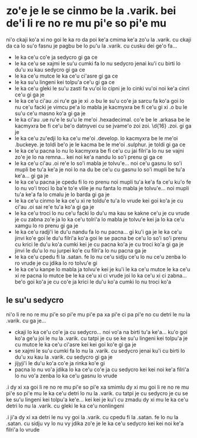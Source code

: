 zo'e je le se cinmo be la .varik. bei de'i li re no re mu pi'e so pi'e mu
=========================================================================
ni'o ckaji ko'a xi no goi le ka ro da poi ke'a cmima ke'a zo'u la .varik. cu ckaji da ca lo su'o fasnu je pagbu be lo pu'u la .varik. cu cusku dei ge'o fa...

* le ka ce'u co'e ja sedycro gi ga ce
* le ka ce'u se xajmi le su'u cumki fa lo nu sedycro jenai ku'i cu birti lo du'u xu kau sedycro gi ga ce
* le ka ce'u mutce le ka ce'u ci'asre gi ga ce
* le ka su'u lingeni kei tolpu'a ce'u gi ga ce
* le ka ce'u gleki le su'u zasti fa vu'oi lo cipni je lo cinki vu'oi noi ke'a cinri ce'u gi ga je
* le ka ce'u ci'au .oi ru'e ga je xi .o bu le su'u co'e ja sarcu fa ko'a goi lo nu ce'u facki je vimcu pe'a lo mabla je kacmyxra be fi ce'u gi xi .o bu le su'u ce'u masno ko'a gi ga je
* le ka ci'au .ue ru'e le su'u le me'oi .hexadecimal. co'e be le .arkasa be le kacmyxra be fi ce'u be'o datnyvei cu se jvame'o zoi zoi. \d{16} .zoi. gi ga je
* le ka ce'u zu'edji lo ka ce'u me'oi .develop. lo kacmyxra be le me'oi .buckeye. je toldi be'o je le kacma be le me'oi .sulphur. je toldi gi ga ce
* le ka ce'u pacna lo nu lo kacmyxra be fi ce'u cu jai filri'a lo nu se vajni zo'e je lo na remna... kei noi ke'a nandu lo so'i prenu gi ga ce
* le ka ce'u ci'au .oi re'e lo so'i mabla je tolvu'e... noi ce'u gasnu lo so'i mupli be tu'a ke'a je noi lo na du be ce'u cu gasnu lo so'i mupli be tu'a ke'a... gi ga je
* le ka ce'u pacna je cpedu fi lo ro prenu noi mupli tu'a ke'a fa ce'u ku'o fe lo nu vo'i troci lo ba'e to'e vlile je nu fanta lo mabla je tolvu'e... noi mupli tu'a ke'a fa lo cmalu je lo barda gi ga je
* le ka ce'u cinmo le ka ce'u xi re toldu'e tu'a lo vrude kei goi ko'a je cu ci'au .oi sai re'e tu'a ko'a gi ga je
* le ka ce'u troci lo nu ce'u facki lo du'u ma kau se kakne ce'u je cu vrude je cu zabna zo'e ja lo ka ce'u tolri'a lo mabla je tolvu'e kei ja lo ka ce'u xamgu lo ro prenu gi ga je
* le ka ce'u radji'i le du'u nandu fa lo nu pacna... gi ku'i ga je le ka ce'u jinvi ko'e goi le du'u filri'a ko'a goi le se pacna be ce'u lo so'i so'i prenu cu krici le du'u ko'a cumki kei je cu pacna ko'a je cu troci ko'a gi ga je jinvi le du'u lo nu jurpei ko'e cu filri'a lo nu pacna ga je
* le ka ce'u cpedu fi la .satan. fe lo nu ce'u sidju ce'u lo nu ce'u zenba lo ro vrude je cu jdika lo ro tolvu'e gi
* le ka ce'u kanpe lo mabla ja tolvu'e kei je ku'i le ka ce'u mutce le ka ce'u xi re pacna lo mutce be le ka ce'u xi ci vrude joi lo ka ce'u xi ci zabna... be'o goi ko'a je cu co'e ja krici le du'u ko'a cumki lo nu troci ko'a

## le su'u sedycro
ni'o li re no re mu pi'e so pi'e mu pi'e pa xa pi'e ci pa pi'e no cu detri le nu la .varik. cu ga je...

* ckaji lo ka ce'u co'e ja cu sedycro... noi vo'a na birti tu'a ke'a... ku'o goi ko'a ge'u joi le nu la .varik. cu tatpi je cu se ke su'u lingeni kei tolpu'a je cu mutce le ka ce'u ci'asre kei kei goi ko'e gi ga je
* se xajmi le su'u cumki fa lo nu la .varik. cu sedycro jenai ku'i cu birti lo du'u xu kau la .varik. cu sedycro gi ga je
* jijyji'i le du'u ko'a co'e ja rinka ko'e gi
* pacna lo nu vo'a jdika lo ka ce'u co'e ja cu sedycro kei kei noi ke'a filri'a lo nu vo'a zenba lo ka ce'u gasnu lo vrude

.i dy xi xa goi li re no re mu pi'e so pi'e xa smimlu dy xi mu goi li re no re mu pi'e so pi'e mu le ka ce'u detri lo nu la .varik. cu tatpi je cu sedycro je cu se ke su'u lingeni kei tolpu'a ke'e... kei kei je ku'i cu zmadu dy xi mu le ka ce'u detri lo nu la .varik. cu gleki le ka ce'u nonlingeni

.i ji'a dy xi xa detri le nu vy goi la .varik. cu cpedu fi la .satan. fe lo nu la .satan. cu sidju vy lo nu vy jdika zo'e je le ka ce'u sedycro kei kei noi ke'a filri'a lo vrude
